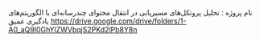 نام پروژه : تحلیل پروتکل‌های مسیریابی در انتقال محتوای چندرسانه‌ای با الگوریتم‌های یادگیری عمیق
https://drive.google.com/drive/folders/1-A0_aQ9I0GhYlZWVbqjS2PKd2lPb8Y8n